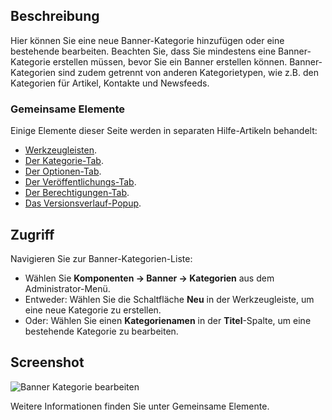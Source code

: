<!-- Filename: Help4.x:Banners:_New_or_Edit_Category / Display title: Banner: Kategorie bearbeiten -->

## Beschreibung

Hier können Sie eine neue Banner-Kategorie hinzufügen oder eine bestehende bearbeiten. Beachten Sie, dass Sie mindestens eine Banner-Kategorie erstellen müssen, bevor Sie ein Banner erstellen können. Banner-Kategorien sind zudem getrennt von anderen Kategorietypen, wie z.B. den Kategorien für Artikel, Kontakte und Newsfeeds.

### Gemeinsame Elemente

Einige Elemente dieser Seite werden in separaten Hilfe-Artikeln behandelt:

* [Werkzeugleisten](jdocmanual?article=help/common-elements/toolbars).
* [Der Kategorie-Tab](jdocmanual?article=help/common-elements/edit-category).
* [Der Optionen-Tab](jdocmanual?article=help/common-elements/edit-category-options).
* [Der Veröffentlichungs-Tab](jdocmanual?article=help/common-elements/edit-publishing).
* [Der Berechtigungen-Tab](jdocmanual?article=help/common-elements/edit-permissions).
* [Das Versionsverlauf-Popup](jdocmanual?article=help/common-elements/edit-version-history).

## Zugriff

Navigieren Sie zur Banner-Kategorien-Liste:

- Wählen Sie **Komponenten → Banner → Kategorien** aus dem Administrator-Menü.
- Entweder: Wählen Sie die Schaltfläche **Neu** in der Werkzeugleiste, um eine neue Kategorie zu erstellen.
- Oder: Wählen Sie einen **Kategorienamen** in der **Titel**-Spalte, um eine bestehende Kategorie zu bearbeiten.

## Screenshot

![Banner Kategorie bearbeiten](../../../de/images/banners/banners-edit-category-category-tab.png)

Weitere Informationen finden Sie unter Gemeinsame Elemente.

<!-- Translated from English with ChatGPT 2024-09-01 -->
